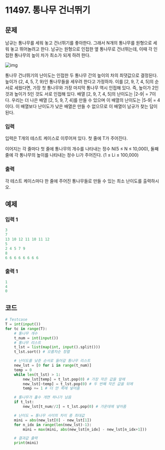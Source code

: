 # 11497. 통나무 건너뛰기

## 문제

남규는 통나무를 세워 놓고 건너뛰기를 좋아한다. 그래서 N개의 통나무를 원형으로 세워 놓고 뛰어놀려고 한다. 남규는 원형으로 인접한 옆 통나무로 건너뛰는데, 이때 각 인접한 통나무의 높이 차가 최소가 되게 하려 한다.

![img](https://onlinejudgeimages.s3-ap-northeast-1.amazonaws.com/problem/11497/1.png)

통나무 건너뛰기의 난이도는 인접한 두 통나무 간의 높이의 차의 최댓값으로 결정된다. 높이가 {2, 4, 5, 7, 9}인 통나무들을 세우려 한다고 가정하자. 이를 [2, 9, 7, 4, 5]의 순서로 세웠다면, 가장 첫 통나무와 가장 마지막 통나무 역시 인접해 있다. 즉, 높이가 2인 것과 높이가 5인 것도 서로 인접해 있다. 배열 [2, 9, 7, 4, 5]의 난이도는 |2-9| = 7이다. 우리는 더 나은 배열 [2, 5, 9, 7, 4]를 만들 수 있으며 이 배열의 난이도는 |5-9| = 4이다. 이 배열보다 난이도가 낮은 배열은 만들 수 없으므로 이 배열이 남규가 찾는 답이 된다.



### 입력

입력은 T개의 테스트 케이스로 이루어져 있다. 첫 줄에 T가 주어진다.

이어지는 각 줄마다 첫 줄에 통나무의 개수를 나타내는 정수 N(5 ≤ N ≤ 10,000), 둘째 줄에 각 통나무의 높이를 나타내는 정수 Li가 주어진다. (1 ≤ Li ≤ 100,000)

### 출력

각 테스트 케이스마다 한 줄에 주어진 통나무들로 만들 수 있는 최소 난이도를 출력하시오.





## 예제

### 입력 1

```python
3
7
13 10 12 11 10 11 12
5
2 4 5 7 9
8
6 6 6 6 6 6 6 6
```

### 출력 1

```python
1
4
0
```





## 코드

```python
# Testcase
T = int(input())
for tc in range(T):
    # 통나무 개수
    t_num = int(input())
    # 통나무 리스트
    t_lst = list(map(int, input().split()))
    t_lst.sort() # 오름차순 정렬

    # 난이도를 낮춘 순서로 들어갈 통나무 리스트
    new_lst = [0 for i in range(t_num)]
    temp = 0
    while len(t_lst) > 1:
        new_lst[temp] = t_lst.pop(0) # 가장 작은 값을 앞에
        new_lst[~temp] = t_lst.pop(0) # 두 번째 작은 값을 뒤에
        temp += 1 # 더 안 쪽에 넣어줌

    # 통나무가 홀수 개면 하나가 남음
    if t_lst:
        new_lst[t_num//2] = t_lst.pop(0) # 가운데에 넣어줌

    # 난이도 = 통나무 사이의 차이 중 최대값
    mini = abs(new_lst[0] - new_lst[1])
    for n_idx in range(len(new_lst)-1):
        mini = max(mini, abs(new_lst[n_idx] - new_lst[n_idx+1]))

    # 결과값 출력
    print(mini)
```
